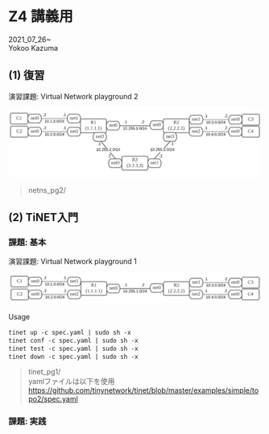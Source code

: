 # Z4 講義用
2021_07_26~  
Yokoo Kazuma  

## (1) 復習
演習課題: Virtual Network playground 2  
  
  ![](img/topo3.png)

>netns_pg2/

## (2) TiNET入門 
### 課題: 基本  
演習課題: Virtual Network playground 1  

  ![](img/topo2.png)

Usage  

~~~
tinet up -c spec.yaml | sudo sh -x
tinet conf -c spec.yaml | sudo sh -x
tinet test -c spec.yaml | sudo sh -x
tinet down -c spec.yaml | sudo sh -x
~~~

>tinet_pg1/  
>yamlファイルは以下を使用   
>https://github.com/tinynetwork/tinet/blob/master/examples/simple/topo2/spec.yaml  

### 課題: 実践  




